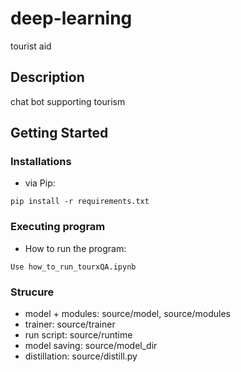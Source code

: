 # deep-learning
tourist aid
## Description

chat bot supporting tourism

## Getting Started


### Installations

* via Pip: 
```
pip install -r requirements.txt
```

### Executing program

* How to run the program:
```
Use how_to_run_tourxQA.ipynb
```
### Strucure 
* model + modules: source/model, source/modules
* trainer: source/trainer
* run script: source/runtime
* model saving: source/model_dir
* distillation: source/distill.py



